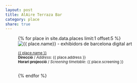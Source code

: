 ```yaml
---
layout: post
title: AlAire Terraza Bar
category: place
share: true
---
```


<figure class="text-center">
{% for place in site.data.places limit:1 offset:5 %}
	<img src="/public/img/{{ place.logo }}" alt="{{ place.name}} - exhibidors de barcelona digital art" title="{{ place.name }} - exhibidors de barcelona digital art">
	<figcaption>
		<p><small><i class="fa fa-external-link"></i> <a href="{{ place.url }}" title="{{ place.name }}">{{ place.name }}</a><br/>
		<strong>Direcció</strong> / <em>Address</em>: {{ place.address }}<br/>
		<strong>Horari projecció</strong> / <em>Screening timetable</em>: {{ place.screening }}<br/>
		<a href="https://twitter.com/{{ place.twitter }}" title="@{{ place.twitter }}"><i class="fa fa-twitter"></i></a><br/>
		<a href="{{ place.facebook }}" title="{{ place.name }} a Facebook"><i class="fa fa-facebook"></i></a>
		</small></p>
	</figcaption>
{% endfor %}
</figure>